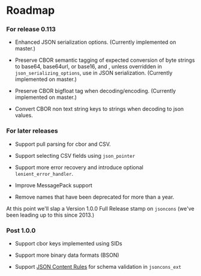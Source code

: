 # Roadmap

### For release 0.113

- Enhanced JSON serialization options.
  (Currently implemented on master.)

- Preserve CBOR semantic tagging of expected conversion of byte 
  strings to base64, base64url, or base16, and , unless overridden 
  in `json_serializing_options`, use in JSON serialization.
  (Currently implemented on master.)

- Preserve CBOR bigfloat tag when decoding/encoding.
  (Currently implemented on master.)

- Convert CBOR non text string keys to strings when decoding
  to json values.

### For later releases

- Support pull parsing for cbor and CSV.

- Support selecting CSV fields using `json_pointer`

- Support more error recovery and introduce optional `lenient_error_handler`.

- Improve MessagePack support

- Remove names that have been deprecated for more than a year.

At this point we'll slap a Version 1.0.0 Full Release stamp on `jsoncons`
(we've been leading up to this since 2013.)

### Post 1.0.0

- Support cbor keys implemented using SIDs

- Support more binary data formats (BSON)

- Support [JSON Content Rules](https://datatracker.ietf.org/doc/draft-newton-json-content-rules/) for schema validation in `jsoncons_ext`

